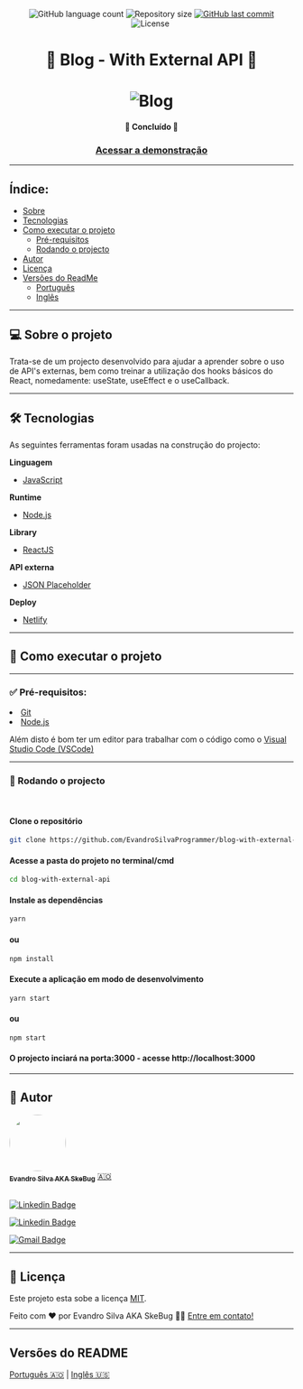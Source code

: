 <p align="center">
  <img alt="GitHub language count" src="https://img.shields.io/github/languages/count/EvandroSilvaProgrammer/blog-with-external-api?color=%2304D361">

  <img alt="Repository size" src="https://img.shields.io/github/repo-size/EvandroSilvaProgrammer/blog-with-external-api">

  <a href="https://github.com/tgmarinho/README-ecoleta/commits/master">
    <img alt="GitHub last commit" src="https://img.shields.io/github/last-commit/EvandroSilvaProgrammer/blog-with-external-api">
  </a>
    
   <img alt="License" src="https://img.shields.io/badge/license-MIT-brightgreen">

   <img alt="" src="https://img.shields.io/badge/Feito por-Evandro Silva AKA SkeBug-blueviolet">
</p>
<h1 align="center" style="font-weight: bold"> 📰 Blog - With External API 📰</h1>
<h1 align="center">
    <img alt="Blog" title="#Blog" src="src/assets/images/readMe/banner.gif" />
</h1>

<h4 align="center"> 
	🚧 Concluído 🚧
</h4>

<h3 align="center"> <a href="https://admiring-lalande-c76a7f.netlify.app/">Acessar a demonstração</a> </h3>

---
## Índice:
<!--ts-->
   * [Sobre](#-sobre-o-projeto)
   * [Tecnologias](#-tecnologias)
   * [Como executar o projeto](#-como-executar-o-projeto)
      * [Pré-requisitos](#-pré-requisitos)
      * [Rodando o projecto](#-rodando-o-projeto)
   * [Autor](#-autor)
   * [Licença](#-licença)
   * [Versões do ReadMe](#-versões-do-readme)
        * [Português](./README-pt.md)
        * [Inglês](./README.md)
<!--/ts-->
<!--te-->
---
## 💻 Sobre o projeto

<p>
    Trata-se de um projecto desenvolvido para ajudar a aprender sobre o uso de API's externas, bem como treinar a utilização dos hooks básicos do React, nomedamente: useState, useEffect e o useCallback.
</p>

---
## 🛠 Tecnologias
<p>As seguintes ferramentas foram usadas na construção do projecto:</p>
<strong>Linguagem</strong>
<ul>
    <li>
        <a href="https://www.w3schools.com/js/">JavaScript</a> 
    </li>
</ul>

<strong>Runtime</strong>
<ul>
    <li><a href="https://nodejs.org/en/">Node.js</a></li>
</ul>

<strong>Library</strong>
<ul>
    <li><a href="https://reactjs.org/">ReactJS</a></li>
</ul>

<strong>API externa</strong>
<ul>
    <li><a href="https://jsonplaceholder.typicode.com/">JSON Placeholder</a></li>
</ul>

<strong>Deploy</strong>
<ul>
    <li><a href="https://www.netlify.com/">Netlify</a></li>
</ul>

---
## 🚀 Como executar o projeto
---
### ✅ Pré-requisitos:

<li><a href="https://git-scm.com">Git</a></li>
<li><a href="https://nodejs.org/en/">Node.js</a></li>
<p>Além disto é bom ter um editor para trabalhar com o código como o <a href="https://code.visualstudio.com/">Visual Studio Code (VSCode)</a> </p>

---
### 🎲 Rodando o projecto
</br>

#### Clone o repositório
```bash
git clone https://github.com/EvandroSilvaProgrammer/blog-with-external-api.git
```
#### Acesse a pasta do projeto no terminal/cmd
```bash
cd blog-with-external-api
```

#### Instale as dependências
```bash
yarn
```
#### ou
```bash
npm install
```

#### Execute a aplicação em modo de desenvolvimento
```bash
yarn start
```
#### ou
```bash
npm start
```

#### O projecto inciará na porta:3000 - acesse http://localhost:3000

---

## 🦸 Autor

<a href="https://github.com/EvandroSilvaProgrammer">
 <img style="border-radius: 50%;" src="https://avatars.githubusercontent.com/u/67426023?v=4" width="100px;" alt=""/>
 <br />
 <sub><b>Evandro Silva AKA SkeBug</b></sub></a> <a href="https://github.com/EvandroSilvaProgrammer" title="EvandroSilva">🇦🇴</a>
 <br /> <br />

[![Linkedin Badge](https://img.shields.io/badge/-Evandro-blue?style=flat-square&logo=Linkedin&logoColor=white&link=https://www.linkedin.com/in/evandrosilva-programmer/)](https://www.linkedin.com/in/evandrosilva-programmer/) 

[![Linkedin Badge](https://img.shields.io/badge/-Evandro-blue?style=flat-square&logo=facebook&logoColor=white&link=https://www.facebook.com/evandrosilva.programmer)](https://www.facebook.com/evandrosilva.programmer)

[![Gmail Badge](https://img.shields.io/badge/-evandrosilva.programmer@gmail.com-c14438?style=flat-square&logo=Gmail&logoColor=white&link=mailto:tgmarinho@gmail.com)](mailto:evandrosilva.programmer@gmail.com)

---

## 📝 Licença

Este projeto esta sobe a licença [MIT](./LICENSE).

Feito com ❤️ por Evandro Silva AKA SkeBug 👋🏽 [Entre em contato!](https://www.linkedin.com/in/evandrosilva-programmer/)

---

##  Versões do README

[Português 🇦🇴](./README-pt.md)  |  [Inglês 🇺🇸](./README.md) 
